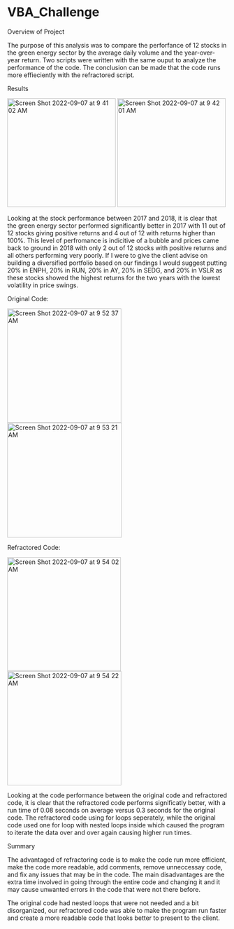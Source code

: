 # VBA_Challenge
 
Overview of Project

The purpose of this analysis was to compare the perforfance of 12 stocks in the green energy sector by the average daily volume and the year-over-year return. Two scripts were written with the same ouput to analyze the performance of the code. The conclusion can be made that the code runs more effieciently with the refractored script.  
 
 Results
 
  <img width="248" alt="Screen Shot 2022-09-07 at 9 41 02 AM" src="https://user-images.githubusercontent.com/111692952/188893176-44be46c5-f027-4a6a-b751-d2ee1f7fc441.png"> <img width="248" alt="Screen Shot 2022-09-07 at 9 42 01 AM" src="https://user-images.githubusercontent.com/111692952/188893397-f29a6aef-d873-455f-b704-92de602932f1.png">

Looking at the stock performance between 2017 and 2018, it is clear that the green energy sector performed significantly better in 2017 with 11 out of 12 stocks giving positive returns and 4 out of 12 with returns higher than 100%. This level of perfromance is indicitive of a bubble and prices came back to ground in 2018 with only 2 out of 12 stocks with positive returns and all others performing very poorly. 
If I were to give the client advise on building a diversified portfolio based on our findings I would suggest putting 20% in ENPH, 20% in RUN, 20% in AY, 20% in SEDG, and 20% in VSLR as these stocks showed the highest returns for the two years with the lowest volatility in price swings. 

Original Code:

<img width="261" alt="Screen Shot 2022-09-07 at 9 52 37 AM" src="https://user-images.githubusercontent.com/111692952/188895740-c8d31a3e-6bfd-471c-896f-a535b0ee207e.png"> <img width="262" alt="Screen Shot 2022-09-07 at 9 53 21 AM" src="https://user-images.githubusercontent.com/111692952/188895854-8964beca-0140-4483-919b-abeeac46129d.png">

Refractored Code:

<img width="260" alt="Screen Shot 2022-09-07 at 9 54 02 AM" src="https://user-images.githubusercontent.com/111692952/188895998-fdde9e74-11d3-470b-b31d-23b06a636f69.png"> <img width="261" alt="Screen Shot 2022-09-07 at 9 54 22 AM" src="https://user-images.githubusercontent.com/111692952/188896096-bd4dd300-d224-4246-9f3f-312f2ec27b0e.png">

Looking at the code performance between the original code and refractored code, it is clear that the refractored code performs significatly better, with a run time of 0.08 seconds on average versus 0.3 seconds for the original code. The refractored code using for loops seperately, while the original code used one for loop with nested loops inside which caused the program to iterate the data over and over again causing higher run times. 

Summary 

The advantaged of refractoring code is to make the code run more efficient, make the code more readable, add comments, remove unneccessay code, and fix any issues that may be in the code. The main disadvantages are the extra time involved in going through the entire code and changing it and it may cause unwanted errors in the code that were not there before. 

The original code had nested loops that were not needed and a bit disorganized, our refractored code was able to make the program run faster and create a more readable code that looks better to present to the client. 




